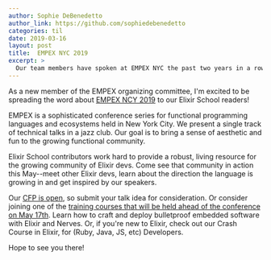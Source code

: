 ```yaml
---
author: Sophie DeBenedetto
author_link: https://github.com/sophiedebenedetto
categories: til
date: 2019-03-16
layout: post
title:  EMPEX NYC 2019
excerpt: >
  Our team members have spoken at EMPEX NYC the past two years in a row, and we look forward to seeing you at EMPEX NYC 2019!
---
```


As a new member of the EMPEX organizing committee, I'm excited to be spreading the word about [EMPEX NCY 2019](http://empex.co/nyc.html) to our Elixir School readers!

EMPEX is a sophisticated conference series for functional programming languages and ecosystems held in New York City. We present a single track of technical talks in a jazz club. Our goal is to bring a sense of aesthetic and fun to the growing functional community.

Elixir School contributors work hard to provide a robust, living resource for the growing community of Elixir devs. Come see that community in action this May--meet other Elixir devs, learn about the direction the language is growing in and get inspired by our speakers.

Our [CFP is open](https://docs.google.com/forms/d/e/1FAIpQLSd-XF7U2E9ztKovfKpGDlwCCx2mLvpVCuQJiDYrM160Y7a6gg/viewform?usp=send_form), so submit your talk idea for consideration. Or consider joining one of the [training courses that will be held ahead of the conference on May 17th](http://empex.co/nyc.html#training). Learn how to craft and deploy bulletproof embedded software with Elixir and Nerves. Or, if you're new to Elixir, check out our Crash Course in Elixir, for (Ruby, Java, JS, etc) Developers.

Hope to see you there!
